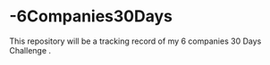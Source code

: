 # -6Companies30Days
This repository will be a tracking record of my 6 companies 30 Days Challenge .
